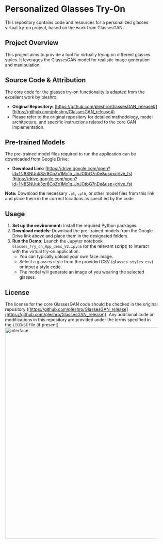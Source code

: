 # Personalized Glasses Try-On

This repository contains code and resources for a personalized glasses virtual try-on project, based on the work from GlassesGAN.

## Project Overview

This project aims to provide a tool for virtually trying on different glasses styles. It leverages the GlassesGAN model for realistic image generation and manipulation.

## Source Code & Attribution

The core code for the glasses try-on functionality is adapted from the excellent work by pleshro:
*   **Original Repository:** [https://github.com/pleshro/GlassesGAN_release#](https://github.com/pleshro/GlassesGAN_release#)
*   Please refer to the original repository for detailed methodology, model architecture, and specific instructions related to the core GAN implementation.


## Pre-trained Models

The pre-trained model files required to run the application can be downloaded from Google Drive:

*   **Download Link:** [https://drive.google.com/open?id=1N8SNUuk3zr8CoZo1Mc1q_JnJOtbG7nDe&usp=drive_fs](https://drive.google.com/open?id=1N8SNUuk3zr8CoZo1Mc1q_JnJOtbG7nDe&usp=drive_fs)

**Note:** Download the necessary `.pt`, `.pth`, or other model files from this link and place them in the correct locations as specified by the code.

## Usage

1.  **Set up the environment:** Install the required Python packages.
2.  **Download models:** Download the pre-trained models from the Google Drive link above and place them in the designated folders.
3.  **Run the Demo:** Launch the Jupyter notebook `Glasses_Try_on_App_demo_V2.ipynb` (or the relevant script) to interact with the virtual try-on application.
    *   You can typically upload your own face image.
    *   Select a glasses style from the provided CSV (`glasses_styles.csv`) or input a style code.
    *   The model will generate an image of you wearing the selected glasses.

## License

The license for the core GlassesGAN code should be checked in the original repository ([https://github.com/pleshro/GlassesGAN_release](https://github.com/pleshro/GlassesGAN_release)). Any additional code or modifications in this repository are provided under the terms specified in the `LICENSE` file (if present).
<img width="884" height="697" alt="interface" src="https://github.com/user-attachments/assets/6a727f59-a1d4-45ac-a9dd-2260acecf382" />
